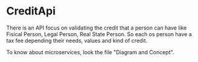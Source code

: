 # CreditApi

There is an API focus on validating the credit that a person can have like Fisical Person, Legal Person, Real State Person. So each os person have a tax fee depending their needs, values and kind of credit.

To know about microservices, look the file "Diagram and Concept".
